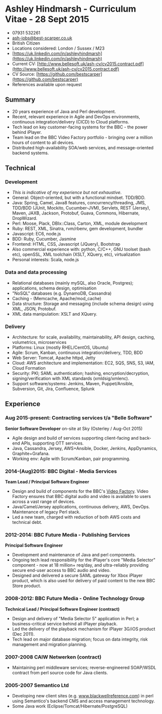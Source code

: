 # Ashley Hindmarsh - Curriculum Vitae - 28 Sept 2015
 * 07931 532261
 * ash-jobs@best-scarper.co.uk
 * British Citizen
 * Locations considered: London / Sussex / M23
 * [https://uk.linkedin.com/in/ashleyhindmarsh](https://uk.linkedin.com/in/ashleyhindmarsh)
 * Current CV: [http://www.bellesoft.uk/ash-cv/cv2015.contract.pdf](http://www.bellesoft.uk/ash-cv/cv2015.contract.pdf)
 * CV Source: [https://github.com/bestscarper](https://github.com/bestscarper)
 * References available upon request

## Summary
 * 20 years experience of Java and Perl development.
 * Recent, relevant experience in Agile and DevOps environments, continuous integration/delivery (CICD) to Cloud platforms.
 * Tech lead on key customer-facing systems for the BBC - the power behind iPlayer.
 * Team lead on the BBC Video Factory portfolio - bringing over a million hours of content to all devices.
 * Distributed high-availability SOA/web services, and message-oriented backend systems.

## Technical

### Development
 * _This is indicative of my experience but not exhaustive._
 * General: Object-oriented, but with a functional mindset. TDD/BDD.
 * Java: Spring, Camel, Java8 features, concurrency/threading, JMS, TDD/BDD (JUnit, Mockito, Cucumber-JVM),  Servlets, REST (Jersey), Maven, JAXB, Jackson, Protobuf, Guava, Commons, Hibernate, DropWizard.
 * Perl: Moose, Plack, DBIx::Class, Carton, XML, module development
 * Ruby: REST, XML, Sinatra, rvm/rbenv, gem development, bundler
 * Javascript: EC6, node.js
 * BDD: Ruby, Cucumber, Jasmine
 * Frontend: HTML, CSS, Javascript (JQuery), Bootstrap
 * Also commercial experience with: python, C/C++, GNU toolset (bash etc), openSSL, XML toolchain (XSLT, XQuery, etc), virtualization
 * Personal interests: Scala, node.js

### Data and data processing
 * Relational databases (mainly mySQL, also Oracle, Postgres); applications, schema design, optimisation
 * "NoSQL" databases (e.g. DynamoDB, Cassandra)
 * Caching - (Memcache, Apache/mod_cache)
 * Data structure: Storage and messaging (include schema design) using XML, JSON, Protobuf.
 * XML data manipulation: XSLT and XQuery.

### Delivery
 * Architecture: for scale, availability, maintainability, API design, caching, volumetrics, microservices
 * Platforms: Linux (mostly RHEL/CentOS, Ubuntu)
 * Agile: Scrum, Kanban, continuous integration/delivery, TDD, BDD
 * Web Server: Tomcat, Apache httpd, Jetty
 * Cloud: AWS architecture and implementation: EC2, SQS, SNS, S3, IAM, Cloud Formation
 * Security: PKI; SAML authentication; hashing, encryption/decryption, signing/verification with XML standards (xmldsig/xmlenc).
 * Support software/systems: Jenkins, Maven, Puppet/Ansible, Subversion, Git, Jira, Confluence, Splunk

## Experience

### Aug 2015-present: Contracting services t/a "Belle Software"

**Senior Software Developer** on-site at Sky (Osterley / Aug-Oct 2015)

  * Agile design and build of services supporting client-facing and back-end APIs, supporting OTT services.
  * Java, Cassandra, Jersey, AWS+Ansible, Docker, Jenkins, AppDynamics, Graphite+Grafana.
  * Working env: Agile with Scrum/Kanban, pair programming.

### 2014-(Aug)2015: BBC Digital - Media Services

**Team Lead / Principal Software Engineer**

 * Design and build of components for the BBC's [Video Factory](http://www.bbc.co.uk/blogs/internet/entries/61d2795d-ad53-3547-a06a-a038cf1ef325). Video Factory ensures that BBC digital audio and video is available to users across a vast range of devices.
 * Java/Camel/Jersey applications, continuous delivery, AWS, DevOps. Maintenance of legacy Perl stack.
 * Led a new team, charged with reduction of both AWS costs and technical debt.
 
### 2012-2014: BBC Future Media - Publishing Services

**Principal Software Engineer**

 * Development and maintenance of Java and perl components.
 * Ongoing tech lead responsibility for the iPlayer's core "Media Selector" component - now at 18 million+ req/day, and ultra-reliably providing secure end-user access to BBC audio and video.
 * Designed and delivered a secure SAML gateway for Xbox iPlayer product, which is also used for delivery of paid content to the new BBC Store product.

### 2008-2012: BBC Future Media - Online Technology Group

**Technical Lead / Principal Software Engineer (contract)**

 * Design and delivery of "Media Selector 5" application in Perl; a business-critical service behind all iPlayer playback.
 * Led the delivery of the playback mechanism for iPlayer 3G/iOS product (Dec 2011).
 * Tech lead on major database migration; focus on data integrity, risk management and migration planning.

### 2007-2008 CAIW Netwerken (contract)
 * Maintaining perl middleware services; reverse-engineered SOAP/WSDL contract from perl source code for Java clients.

### 2005-2007 Semantico Ltd
 * Developing new client sites (e.g. www.blackwellreference.com) in perl using Semantico's backend CMS and access management technology.
 * Some Java work (Eclipse/Tomcat/Hibernate/PostgreSQL)
